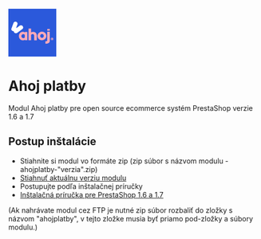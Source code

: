 ![Ahoj platby Logo](/logo.png)
# Ahoj platby
Modul Ahoj platby pre open source ecommerce systém PrestaShop verzie 1.6 a 1.7

## Postup inštalácie

- Stiahnite si modul vo formáte zip (zip súbor s názvom modulu - ahojplatby-"verzia".zip)
- [Stiahnuť aktuálnu verziu modulu](https://github.com/ahoj-shopping/ahojplatby/releases/latest)
- Postupujte podľa inštalačnej príručky
- [Inštalačná príručka pre PrestaShop 1.6 a 1.7](https://github.com/ahoj-shopping/ahojplatby/blob/master/install_Ahoj_platby_PrestaShop_1.6_a_1.7.pdf)

(Ak nahrávate modul cez FTP je nutné zip súbor rozbaliť do zložky s názvom "ahojplatby", v tejto zložke musia byť priamo pod-zložky a súbory modulu.)
